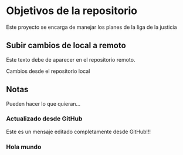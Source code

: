 # Objetivos de la repositorio

Este proyecto se encarga de manejar los planes de la liga de la justicia

## Subir cambios de local a remoto

Este texto debe de aparecer en el repositorio remoto.

Cambios desde el repositorio local
## Notas
Pueden hacer lo que quieran...

### Actualizado desde GitHub
Este es un mensaje editado completamente desde GitHub!!!

### Hola mundo
